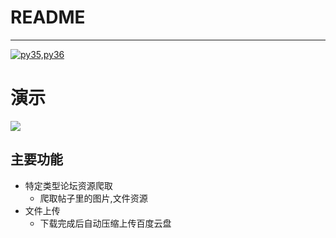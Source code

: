 # README
*****
[![py35,py36](https://img.shields.io/pypi/pyversions/wechatsogou.svg)](https://github.com/Amd794)

# 演示
![](./moxingv1_1.gif)
## 主要功能
* 特定类型论坛资源爬取
  * 爬取帖子里的图片,文件资源
* 文件上传
  * 下载完成后自动压缩上传百度云盘
